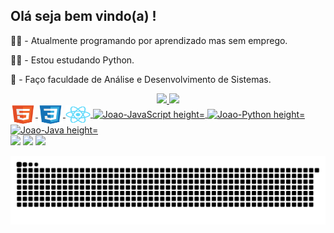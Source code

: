 ## Olá seja bem vindo(a) !

👨‍💻  - Atualmente programando por aprendizado mas sem emprego.

👨‍🎓  - Estou estudando Python.

🏫  - Faço faculdade de Análise e Desenvolvimento de Sistemas.

<div align="center">
  <a href="https://github.com/rafaballerini">
  <img height="180em" src="https://github-readme-stats.vercel.app/api?username=JoaoVitor2003&show_icons=true&theme=midnight-purple&include_all_commits=true&count_private=true"/>
  <img height="180em" src="https://github-readme-stats.vercel.app/api/top-langs/?username=JoaoVitor2003&layout=compact&langs_count=7&theme=midnight-purple"/>
</div>

<img align="center" alt="Joao-HTML" height="30" width="40" src="https://raw.githubusercontent.com/devicons/devicon/master/icons/html5/html5-original.svg">
<img align="center" alt="Joao-CSS" height="30" width="40" src="https://raw.githubusercontent.com/devicons/devicon/master/icons/css3/css3-original.svg">
<img align="center" alt="Joao-React" height="30" width="40" src="https://raw.githubusercontent.com/devicons/devicon/master/icons/react/react-original.svg">
<img align="center" alt="Joao-JavaScript height="30" width="30" src="https://cdn.jsdelivr.net/gh/devicons/devicon/icons/javascript/javascript-original.svg" />
<img align="center" alt="Joao-Python height="30" width="40" src="https://cdn.jsdelivr.net/gh/devicons/devicon/icons/python/python-original-wordmark.svg" />
<img align="center" alt="Joao-Java height="30" width="40" src="https://cdn.jsdelivr.net/gh/devicons/devicon/icons/java/java-original-wordmark.svg" />

<div>
  <a href="https://instagram.com/jao.vitor03" target="_blank"><img src="https://img.shields.io/badge/-Instagram-%23E4405F?style=for-the-badge&logo=instagram&logoColor=purple" target="_blank"></a>
  <a href = "mailto:joaovitor.oliveira1912@gmail.com"><img src="https://img.shields.io/badge/-Gmail-%23333?style=for-the-badge&logo=gmail&logoColor=white" target="_blank"></a>
  <a href="https://www.linkedin.com/in/joaovitoroliveirapereira/" target="_blank"><img src="https://img.shields.io/badge/-LinkedIn-%230077B5?style=for-the-badge&logo=linkedin&logoColor=white" target="_blank"></a> 
  
</div>

 ![Snake animation](https://github.com/JoaoVitor2003/JoaoVitor2003/blob/output/github-contribution-grid-snake.svg)
